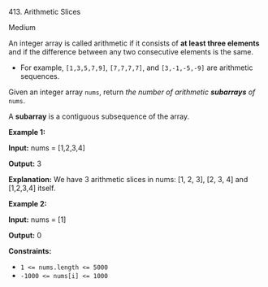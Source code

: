 ﻿413\. Arithmetic Slices

Medium

An integer array is called arithmetic if it consists of **at least three elements** and if the difference between any two consecutive elements is the same.

*   For example, `[1,3,5,7,9]`, `[7,7,7,7]`, and `[3,-1,-5,-9]` are arithmetic sequences.

Given an integer array `nums`, return _the number of arithmetic **subarrays** of_ `nums`.

A **subarray** is a contiguous subsequence of the array.

**Example 1:**

**Input:** nums = \[1,2,3,4\]

**Output:** 3

**Explanation:** We have 3 arithmetic slices in nums: \[1, 2, 3\], \[2, 3, 4\] and \[1,2,3,4\] itself. 

**Example 2:**

**Input:** nums = \[1\]

**Output:** 0 

**Constraints:**

*   `1 <= nums.length <= 5000`
*   `-1000 <= nums[i] <= 1000`